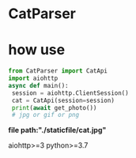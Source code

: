 # CatParser


# how use
```python
from CatParser import CatApi
import aiohttp
async def main():
 session = aiohttp.ClientSession()
 cat = CatApi(session=session)
 print(await get_photo())
 # jpg or gif or png
```
__file path:"./staticfile/cat.jpg"__

aiohttp>=3
python>=3.7

